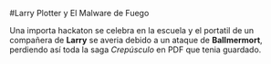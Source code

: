#Larry Plotter y El Malware de Fuego

Una importa hackaton se celebra en la escuela y el portatil de un compañera de **Larry**
se averia debido a un ataque de **Ballmermort**, perdiendo así toda la saga *Crepúsculo*
en PDF que tenia guardado.
